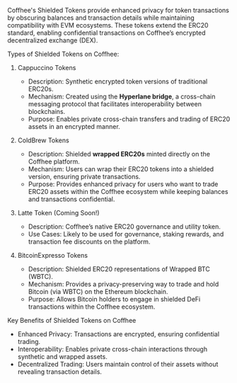 
Coffhee's Shielded Tokens provide enhanced privacy for token transactions by obscuring balances and transaction details while maintaining compatibility with EVM ecosystems. These tokens extend the ERC20 standard, enabling confidential transactions on Coffhee’s encrypted decentralized exchange (DEX).

Types of Shielded Tokens on Coffhee:

1. Cappuccino Tokens  
   - Description: Synthetic encrypted token versions of traditional ERC20s.  
   - Mechanism: Created using the **Hyperlane bridge**, a cross-chain messaging protocol that facilitates interoperability between blockchains.  
   - Purpose: Enables private cross-chain transfers and trading of ERC20 assets in an encrypted manner.  

2. ColdBrew Tokens  
   - Description: Shielded **wrapped ERC20s** minted directly on the Coffhee platform.  
   - Mechanism: Users can wrap their ERC20 tokens into a shielded version, ensuring private transactions.  
   - Purpose: Provides enhanced privacy for users who want to trade ERC20 assets within the Coffhee ecosystem while keeping balances and transactions confidential.  

3. Latte Token (Coming Soon!)  
   - Description: Coffhee’s native ERC20 governance and utility token.  
   - Use Cases: Likely to be used for governance, staking rewards, and transaction fee discounts on the platform.  

4. BitcoinExpresso Tokens 
   - Description: Shielded ERC20 representations of Wrapped BTC (WBTC).  
   - Mechanism: Provides a privacy-preserving way to trade and hold Bitcoin (via WBTC) on the Ethereum blockchain.  
   - Purpose: Allows Bitcoin holders to engage in shielded DeFi transactions within the Coffhee ecosystem.  

Key Benefits of Shielded Tokens on Coffhee
- Enhanced Privacy: Transactions are encrypted, ensuring confidential trading.  
- Interoperability: Enables private cross-chain interactions through synthetic and wrapped assets.  
- Decentralized Trading: Users maintain control of their assets without revealing transaction details.  






